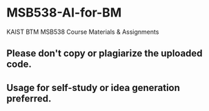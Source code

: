 # MSB538-AI-for-BM
KAIST BTM MSB538 Course Materials &amp; Assignments

## Please don't copy or plagiarize the uploaded code. 
## Usage for self-study or idea generation preferred. 
